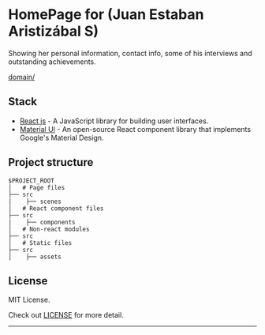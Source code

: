 # HomePage for (Juan Estaban Aristizábal S)
Showing her personal information, contact info, some of his interviews and outstanding achievements.


[domain/](https://www.google.com/)


## Stack

- [React js](https://es.reactjs.org) - A JavaScript library for building user interfaces.
- [Material UI](https://mui.com) - An open-source React component library that implements Google's Material Design.

## Project structure

```
$PROJECT_ROOT
│   # Page files
├── src
|    ├── scenes
│   # React component files
├── src
|    ├── components
│   # Non-react modules
├── src
│   # Static files
├── src
│    ├── assets
```

## License

MIT License.

Check out [LICENSE](./LICENSE) for more detail.

---
